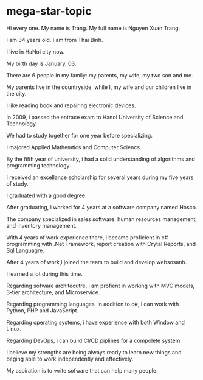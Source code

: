 # mega-star-topic

Hi every one. My name is Trang. My full name is Nguyen Xuan Trang.

I am 34 years old. I am from Thai Binh.

I live in HaNoi city now.

My birth day is January, 03.

There are 6 people in my family: my parents, my wife, my two son and me.

My parents live in the countryside, while I, my wife and our children live in the city.

I like reading book and repairing electronic devices.

In 2009, i passed the entrace exam to Hanoi University of Science and Technology.

We had to study together for one year before specializing.

I majored Applied Mathemtics and Computer Sciencs.

By the fifth year of university, i had a solid understanding of algorithms and programming technology.

I received an excellance scholarship for several years during my five years of study.

I graduated with a good degree.

After graduating, i worked for 4 years at a software company named Hosco.

The company specialized in sales software, human resources management, and inventory management.

With 4 years of work experience there, i became proficient in c# programming with .Net Framework, report creation with Crytal Reports, and Sql Languagre.

After 4 years of work,i joined the team to build and develop websosanh.

I learned a lot during this time.

Regarding sofware architecutre, i am profient in working with MVC models, 3-tier architecture, and Microservice.

Regarding programming languages, in addition to c#, i can work with Python, PHP and JavaScript.

Regarding operating systems, i have experience with both Window and Linux.

Regarding DevOps, i can build CI/CD piplines for a compolete system.


I believe my strengths are being always ready to learn new things and beging able to work independently and effectively.

My aspiration is to write sofware that can help many people.










